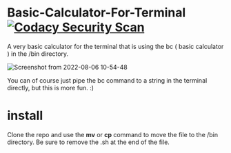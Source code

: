 # Basic-Calculator-For-Terminal [![Codacy Security Scan](https://github.com/SimonNyvall/Basic-Calculator-For-Turminal/actions/workflows/codacy.yml/badge.svg)](https://github.com/SimonNyvall/Basic-Calculator-For-Turminal/actions/workflows/codacy.yml)

A very basic calculator for the terminal that is using the bc ( basic calculator ) in the /bin directory.

![Screenshot from 2022-08-06 10-54-48](https://user-images.githubusercontent.com/50596493/183242203-dd57187b-ba79-4d95-be7d-99c8020f9a3d.png)

You can of course just pipe the bc command to a string in the terminal directly, but this is more fun. :)

# install
Clone the repo and use the **mv** or **cp** command to move the file to the /bin directory. Be sure to remove the .sh at the end of the file.
